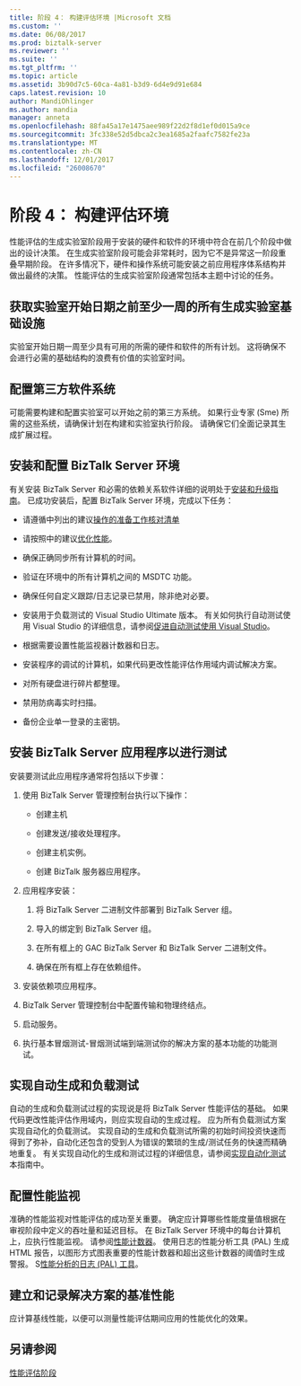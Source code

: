 ```yaml
---
title: 阶段 4： 构建评估环境 |Microsoft 文档
ms.custom: ''
ms.date: 06/08/2017
ms.prod: biztalk-server
ms.reviewer: ''
ms.suite: ''
ms.tgt_pltfrm: ''
ms.topic: article
ms.assetid: 3b90d7c5-60ca-4a81-b3d9-6d4e9d91e684
caps.latest.revision: 10
author: MandiOhlinger
ms.author: mandia
manager: anneta
ms.openlocfilehash: 88fa45a17e1475aee989f22d2f8d1ef0d015a9ce
ms.sourcegitcommit: 3fc338e52d5dbca2c3ea1685a2faafc7582fe23a
ms.translationtype: MT
ms.contentlocale: zh-CN
ms.lasthandoff: 12/01/2017
ms.locfileid: "26008670"
---
```

# <a name="phase-4-building-the-assessment-environment"></a>阶段 4： 构建评估环境
性能评估的生成实验室阶段用于安装的硬件和软件的环境中符合在前几个阶段中做出的设计决策。 在生成实验室阶段可能会非常耗时，因为它不是异常这一阶段重叠早期阶段。 在许多情况下，硬件和操作系统可能安装之前应用程序体系结构并做出最终的决策。 性能评估的生成实验室阶段通常包括本主题中讨论的任务。  
  
## <a name="obtain-all-build-lab-infrastructure-at-least-a-week-in-advance-of-the-lab-start-date"></a>获取实验室开始日期之前至少一周的所有生成实验室基础设施  
 实验室开始日期一周至少具有可用的所需的硬件和软件的所有计划。 这将确保不会进行必需的基础结构的浪费有价值的实验室时间。  
  
## <a name="configure-third-party-software-systems"></a>配置第三方软件系统  
 可能需要构建和配置实验室可以开始之前的第三方系统。 如果行业专家 (Sme) 所需的这些系统，请确保计划在构建和实验室执行阶段。 请确保它们全面记录其生成扩展过程。  
  
## <a name="install-and-configure-the-biztalk-server-environment"></a>安装和配置 BizTalk Server 环境  
 有关安装 BizTalk Server 和必需的依赖关系软件详细的说明处于[安装和升级指南](../install-and-config-guides/biztalk-server-what-s-new-installation-configuration-and-upgrade.md)。 已成功安装后，配置 BizTalk Server 环境，完成以下任务：  
  
-   请遵循中列出的建议[操作的准备工作核对清单](operational-readiness-checklists.md)
  
-   请按照中的建议[优化性能](../technical-guides/optimizing-performance.md)。  
  
-   确保正确同步所有计算机的时间。  
  
-   验证在环境中的所有计算机之间的 MSDTC 功能。  
  
-   确保任何自定义跟踪/日志记录已禁用，除非绝对必要。  
  
-   安装用于负载测试的 Visual Studio Ultimate 版本。  有关如何执行自动测试使用 Visual Studio 的详细信息，请参阅[促进自动测试使用 Visual Studio](../technical-guides/using-visual-studio-to-facilitate-automated-testing.md)。  
  
-   根据需要设置性能监视器计数器和日志。  
  
-   安装程序的调试的计算机，如果代码更改性能评估作用域内调试解决方案。  
  
-   对所有硬盘进行碎片都整理。  
  
-   禁用防病毒实时扫描。  
  
-   备份企业单一登录的主密钥。  
  
## <a name="install-the-biztalk-server-application-to-be-tested"></a>安装 BizTalk Server 应用程序以进行测试  
 安装要测试此应用程序通常将包括以下步骤：  
  
1.  使用 BizTalk Server 管理控制台执行以下操作：  
  
    -   创建主机  
  
    -   创建发送/接收处理程序。  
  
    -   创建主机实例。  
  
    -   创建 BizTalk 服务器应用程序。  
  
2.  应用程序安装：  
  
    1.  将 BizTalk Server 二进制文件部署到 BizTalk Server 组。  
  
    2.  导入的绑定到 BizTalk Server 组。  
  
    3.  在所有框上的 GAC BizTalk Server 和 BizTalk Server 二进制文件。  
  
    4.  确保在所有框上存在依赖组件。  
  
3.  安装依赖项应用程序。  
  
4.  BizTalk Server 管理控制台中配置传输和物理终结点。  
  
5.  启动服务。  
  
6.  执行基本冒烟测试-冒烟测试端到端测试你的解决方案的基本功能的功能测试。  
  
## <a name="implement-automated-build-and-load-testing"></a>实现自动生成和负载测试  
 自动的生成和负载测试过程的实现说是将 BizTalk Server 性能评估的基础。 如果代码更改性能评估作用域内，则应实现自动的生成过程。 应为所有负载测试方案实现自动化的负载测试。 实现自动的生成和负载测试所需的初始时间投资快速而得到了弥补，自动化还包含的受到人为错误的繁琐的生成/测试任务的快速而精确地重复。 有关实现自动化的生成和测试过程的详细信息，请参阅[实现自动化测试](../technical-guides/implementing-automated-testing.md)本指南中。  
  
## <a name="configure-performance-monitoring"></a>配置性能监视  
 准确的性能监视对性能评估的成功至关重要。 确定应计算哪些性能度量值根据在审视阶段中定义的吞吐量和延迟目标。 在 BizTalk Server 环境中的每台计算机上，应执行性能监视。 请参阅[性能计数器](../core/performance-counters.md)。 使用日志的性能分析工具 (PAL) 生成 HTML 报告，以图形方式图表重要的性能计数器和超出这些计数器的阈值时生成警报。 S[性能分析的日志 (PAL) 工具](https://github.com/clinthuffman/PAL)。  
  
## <a name="establish-and-document-the-solutions-baseline-performance"></a>建立和记录解决方案的基准性能  
 应计算基线性能，以便可以测量性能评估期间应用的性能优化的效果。  
  
## <a name="see-also"></a>另请参阅  
 [性能评估阶段](../technical-guides/phases-of-a-performance-assessment.md)